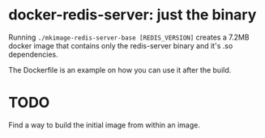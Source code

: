 docker-redis-server: just the binary
====================================

Running `./mkimage-redis-server-base [REDIS_VERSION]` creates a 7.2MB docker image that
contains only the redis-server binary and it's .so dependencies.

The Dockerfile is an example on how you can use it after the build.

TODO
====

Find a way to build the initial image from within an image.

